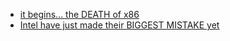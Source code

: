- [it begins... the DEATH of x86](https://youtu.be/4KF9W49Gjxw)
- [Intel have just made their BIGGEST MISTAKE yet](https://youtu.be/LtY03HfhjpQ)

